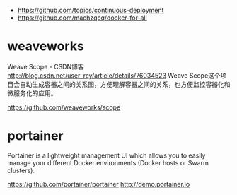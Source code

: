 

* https://github.com/topics/continuous-deployment
* https://github.com/machzqcq/docker-for-all

# weaveworks

Weave Scope - CSDN博客 http://blog.csdn.net/user_rcy/article/details/76034523
Weave Scope这个项目会自动生成容器之间的关系图，方便理解容器之间的关系，也方便监控容器化和微服务化的应用。

https://github.com/weaveworks/scope

# portainer

Portainer is a lightweight management UI which allows you to easily manage your different Docker environments (Docker hosts or Swarm clusters).

https://github.com/portainer/portainer
http://demo.portainer.io




